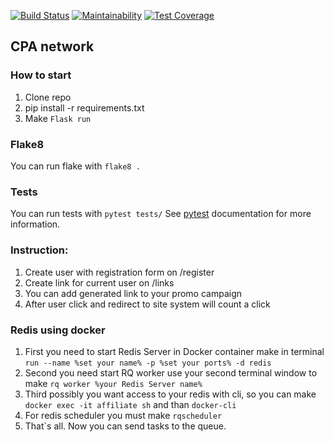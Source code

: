 [![Build Status](https://travis-ci.org/zveridze/affiliate.svg?branch=master)](https://travis-ci.org/zveridze/affiliate)
[![Maintainability](https://api.codeclimate.com/v1/badges/e5ab8a137929d09d98a5/maintainability)](https://codeclimate.com/github/zveridze/affiliate/maintainability)
[![Test Coverage](https://api.codeclimate.com/v1/badges/e5ab8a137929d09d98a5/test_coverage)](https://codeclimate.com/github/zveridze/affiliate/test_coverage)

## CPA network

### How to start
1. Clone repo
2. pip install -r requirements.txt
3. Make ```Flask run```

### Flake8
You can run flake with ```flake8 .```

### Tests
You can run tests with ```pytest tests/```
See [pytest](http://doc.pytest.org/en/latest/usage.html) documentation for more information.

### Instruction:
1. Create user with registration form on /register
2. Create link for current user on /links
3. You can add generated link to your promo campaign
4. After user click and redirect to site system will count a click

### Redis using docker
1. First you need to start Redis Server in Docker container make in terminal ```run --name %set your name% -p %set your ports% -d redis```
2. Second you need start RQ worker use your second terminal window to make ```rq worker %your Redis Server name%```
3. Third possibly you want access to your redis with cli, so you can make ```docker exec -it affiliate sh``` and than ```docker-cli```
4. For redis scheduler you must make ```rqscheduler```
5. That`s all. Now you can send tasks to the queue.
